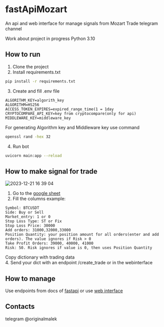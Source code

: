 # fastApiMozart

An api and web interface for manage signals from Mozart Trade telegram channel

Work about project in progress
Python 3.10
## How to run
1. Clone the project
2. Install requirements.txt
```sh
pip install -r requirements.txt
```
3. Create and fill .env file
```
ALGORITHM_KEY=algorith_key
ALGORITHM=HS256
ACCESS_TOKEN_EXPIRES=expired_range_time(1 = 1day
CRYPTOCOMPARE_API_KEY=key from cryptocompare(only for api)
MIDDLEWARE_KEY=middleware_key
```
For generating Algorithm key and Middleware key use command
```sh
openssl rand -hex 32
```
4. Run bot
```sh
uvicorn main:app --reload
```

## How to make signal for trade
![2023-12-21 16 39 04](https://github.com/originalmalek/mozart-trade/assets/56593369/29575dad-0cfa-4fa5-9363-bd36bd224301)

1. Go to the [google sheet](https://docs.google.com/spreadsheets/d/1natldn_OdGTObRMEMCLbTaAvGc6fpmKdpT16dAtBkkc/edit?usp=sharing)
2. Fill the columns
example:
```
Symbol: BTCUSDT
Side: Buy or Sell
Market_entry: 1 or 0
Stop Loss Type: ST or Fix
Stop Loss Price: 30000
Add orders: 31000,32000,33000
Position Quantity: your position amount for all orders(enter and add orders). The value ignores if Risk > 0
Take Profit Orders: 39000, 40000, 41000
Risk: 50. Risk ignores if value is 0, then uses Position Quantity
```  
Copy dictionary with trading data  
4. Send your dict with an endpoint /create_trade or in the webinterface


## How to manage
Use endpoints from docs of [fastapi](http://127.0.0.1:8000/docs) or use [web interface](http://127.0.0.1:8000/)

## Contacts
telegram @originalmalek

